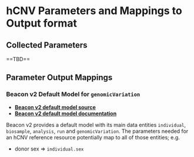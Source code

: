 # hCNV Parameters and Mappings to Output format

## Collected Parameters

==TBD==

## Parameter Output Mappings

### Beacon v2 Default Model for `genomicVariation`

* [**Beacon v2 default model source**](https://github.com/ga4gh-beacon/beacon-v2/tree/main/models/src/beacon-v2-default-model)
* [**Beacon v2 default model documentation**](http://docs.genomebeacons.org/models/)

Beacon v2 provides a default model with its main data entities `individual`,
`biosample`, `analysis`, `run` and `genomicVariation`. The parameters needed for
an hCNV reference resource potentially map to all of those entities; e.g.

* donor sex  => `individual.sex`


